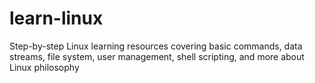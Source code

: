 # learn-linux
Step-by-step Linux learning resources covering basic commands, data streams, file system, user management, shell scripting, and more about Linux philosophy

